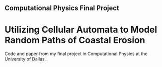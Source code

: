 ## Computational Physics Final Project
# Utilizing Cellular Automata to Model Random Paths of Coastal Erosion 

Code and paper from my final project in Computational Physics at the University of Dallas.
